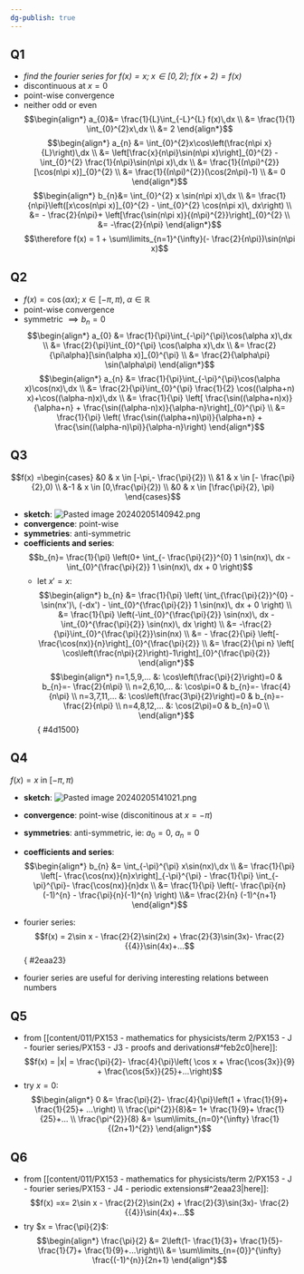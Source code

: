 ```yaml
---
dg-publish: true
---
```


## Q1
- *find the fourier series for $f(x)=x; \; x\in [0,2); \; f(x+2)=f(x)$*
- discontinuous at $x=0$
- point-wise convergence
- neither odd or even
$$\begin{align*}
	a_{0}&= \frac{1}{L}\int_{-L}^{L} f(x)\,dx \\
	 &= \frac{1}{1} \int_{0}^{2}x\,dx \\
	 &= 2
\end{align*}$$
$$\begin{align*}
	a_{n} &= \int_{0}^{2}x\cos\left(\frac{n\pi x}{L}\right)\,dx \\
	&= \left[\frac{x}{n\pi}\sin(n\pi x)\right]_{0}^{2} - \int_{0}^{2} \frac{1}{n\pi}\sin(n\pi x)\,dx \\
	&= \frac{1}{(n\pi)^{2}} [\cos(n\pi x)]_{0}^{2} \\
	&= \frac{1}{(n\pi)^{2}}(\cos(2n\pi)-1) \\
	&= 0
\end{align*}$$
$$\begin{align*}
	b_{n}&= \int_{0}^{2} x \sin(n\pi x)\,dx \\
	&= \frac{1}{n\pi}\left([x\cos(n\pi x)]_{0}^{2} - \int_{0}^{2} \cos(n\pi x)\, dx\right) \\
	&= - \frac{2}{n\pi}+ \left[\frac{\sin(n\pi x)}{(n\pi)^{2}}\right]_{0}^{2} \\
	&= -\frac{2}{n\pi}
\end{align*}$$
$$\therefore f(x) = 1 + \sum\limits_{n=1}^{\infty}(- \frac{2}{n\pi})\sin(n\pi x)$$
## Q2
- $f(x)= \cos(\alpha x); \; x \in [-\pi,\pi),\; \alpha\in\mathbb{R}$
- point-wise convergence
- symmetric $\implies b_{n}=0$
$$\begin{align*}
	a_{0} &= \frac{1}{\pi}\int_{-\pi}^{\pi}\cos(\alpha x)\,dx \\
	&= \frac{2}{\pi}\int_{0}^{\pi} \cos(\alpha x)\,dx \\
	&= \frac{2}{\pi\alpha}[\sin(\alpha x)]_{0}^{\pi} \\
	&= \frac{2}{\alpha\pi} \sin(\alpha\pi)
\end{align*}$$
$$\begin{align*}
	a_{n} &= \frac{1}{\pi}\int_{-\pi}^{\pi}\cos(\alpha x)\cos(nx)\,dx \\
	&= \frac{2}{\pi}\int_{0}^{\pi} \frac{1}{2} \cos((\alpha+n) x)+\cos((\alpha-n)x)\,dx \\
	&= \frac{1}{\pi} \left[ \frac{\sin((\alpha+n)x)}{\alpha+n} + \frac{\sin((\alpha-n)x)}{\alpha-n}\right]_{0}^{\pi} \\
	&= \frac{1}{\pi} \left( \frac{\sin((\alpha+n)\pi)}{\alpha+n} + \frac{\sin((\alpha-n)\pi)}{\alpha-n}\right)
\end{align*}$$

## Q3
$$f(x) =\begin{cases}
 &0 & x \in [-\pi,- \frac{\pi}{2}) \\
 &1 & x \in [- \frac{\pi}{2},0) \\
 &-1 & x \in [0,\frac{\pi}{2}) \\
 &0 & x \in [\frac{\pi}{2}, \pi)
\end{cases}$$
- **sketch**: 
	![Pasted image 20240205140942.png](/img/user/pics/Pasted%20image%2020240205140942.png)
- **convergence**: point-wise
- **symmetries**: anti-symmetric
- **coefficients and series**:
	$$b_{n}= \frac{1}{\pi} \left(0+ \int_{- \frac{\pi}{2}}^{0} 1 \sin(nx)\, dx - \int_{0}^{\frac{\pi}{2}} 1 \sin(nx)\, dx + 0 \right)$$
	- let $x'=x$: 
$$\begin{align*}
b_{n} &= \frac{1}{\pi} \left( \int_{\frac{\pi}{2}}^{0} -\sin(nx')\, (-dx') - \int_{0}^{\frac{\pi}{2}} 1 \sin(nx)\, dx + 0 \right) \\
&= \frac{1}{\pi} \left(-\int_{0}^{\frac{\pi}{2}} \sin(nx)\, dx - \int_{0}^{\frac{\pi}{2}} \sin(nx)\, dx \right) \\
&= -\frac{2}{\pi}\int_{0}^{\frac{\pi}{2}}\sin(nx) \\
&= - \frac{2}{\pi} \left[- \frac{\cos(nx)}{n}\right]_{0}^{\frac{\pi}{2}} \\
&= \frac{2}{\pi n} \left[ \cos\left(\frac{n\pi}{2}\right)-1\right]_{0}^{\frac{\pi}{2}}
\end{align*}$$
$$\begin{align*}
n=1,5,9,... &: \cos\left(\frac{\pi}{2}\right)=0 & b_{n}=- \frac{2}{n\pi} \\
n=2,6,10,... &: \cos\pi=0 & b_{n}=- \frac{4}{n\pi} \\
n=3,7,11,... &: \cos\left(\frac{3\pi}{2}\right)=0 & b_{n}=- \frac{2}{n\pi} \\
n=4,8,12,... &: \cos(2\pi)=0 & b_{n}=0 \\
\end{align*}$${ #4d1500}

## Q4
$f(x) = x$ in $[-\pi,\pi)$
- **sketch**: 
	![Pasted image 20240205141021.png](/img/user/pics/Pasted%20image%2020240205141021.png)
- **convergence**: point-wise (disconitinous at $x=-\pi$)
- **symmetries**: anti-symmetric, ie: $a_{0}=0$, $a_{n}=0$
- **coefficients and series**: $$\begin{align*}
	b_{n} &= \int_{-\pi}^{\pi} x\sin(nx)\,dx \\
	&= \frac{1}{\pi} \left[- \frac{\cos(nx)}{n}x\right]_{-\pi}^{\pi} - \frac{1}{\pi} \int_{-\pi}^{\pi}- \frac{\cos(nx)}{n}dx \\
	&= \frac{1}{\pi} \left(- \frac{\pi}{n} (-1)^{n} - \frac{\pi}{n}(-1)^{n} \right) \\&= \frac{2}{n} (-1)^{n+1}
\end{align*}$$
- fourier series: 
$$f(x) = 2\sin x - \frac{2}{2}\sin(2x) + \frac{2}{3}\sin(3x)- \frac{2}{{4}}\sin(4x)+...$$
{ #2eaa23}

- fourier series are useful for deriving interesting relations between numbers
## Q5
- from [[content/011/PX153 - mathematics for physicists/term 2/PX153 - J - fourier series/PX153 - J3 - proofs and derivations#^feb2c0\|here]]: 
$$f(x) = |x| = \frac{\pi}{2}- \frac{4}{\pi}\left( \cos x + \frac{\cos{3x}}{9} + \frac{\cos{5x}}{25}+...\right)$$
- try $x=0$: 
$$\begin{align*}
	0 &= \frac{\pi}{2}- \frac{4}{\pi}\left(1 + \frac{1}{9}+ \frac{1}{25}+ ...\right) \\
	\frac{\pi^{2}}{8}&= 1+ \frac{1}{9}+ \frac{1}{25}+... \\
	\frac{\pi^{2}}{8} &= \sum\limits_{n=0}^{\infty} \frac{1}{(2n+1)^{2}}
\end{align*}$$
## Q6
- from [[content/011/PX153 - mathematics for physicists/term 2/PX153 - J - fourier series/PX153 - J4 - periodic extensions#^2eaa23\|here]]: 
$$f(x) =x= 2\sin x - \frac{2}{2}\sin(2x) + \frac{2}{3}\sin(3x)- \frac{2}{{4}}\sin(4x)+...$$
- try $x = \frac{\pi}{2}$: 
$$\begin{align*}
	\frac{\pi}{2} &= 2\left(1- \frac{1}{3}+ \frac{1}{5}- \frac{1}{7}+ \frac{1}{9}+...\right)\\
	&= \sum\limits_{n={0}}^{\infty} \frac{(-1)^{n}}{2n+1}
\end{align*}$$
